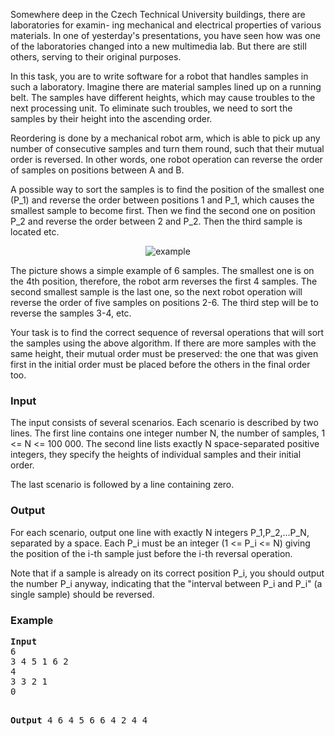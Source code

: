 <p>Somewhere deep in the Czech Technical University buildings, there are laboratories for examin-
ing mechanical and electrical properties of various materials. In one of yesterday's presentations,
you have seen how was one of the laboratories changed into a new multimedia lab. But there
are still others, serving to their original purposes.

</p><p>In this task, you are to write software for a robot that handles samples in such a laboratory.
Imagine there are material samples lined up on a running belt. The samples have different
heights, which may cause troubles to the next processing unit. To eliminate such troubles, we
need to sort the samples by their height into the ascending order.

</p><p>Reordering is done by a mechanical robot arm, which is able to pick up any number of consecutive
samples and turn them round, such that their mutual order is reversed. In other words, one
robot operation can reverse the order of samples on positions between A and B.

</p><p>A possible way to sort the samples is to find the position of the smallest one (P_1) and reverse
the order between positions 1 and P_1, which causes the smallest sample to become first. Then
we find the second one on position P_2 and reverse the order between 2 and P_2. Then the third
sample is located etc.

</p><p></p><center><img src="/content/carl:cerc07s.jpg" alt="example"></center>

<p>The picture shows a simple example of 6 samples. The smallest one is on the 4th position,
therefore, the robot arm reverses the first 4 samples. The second smallest sample is the last one,
so the next robot operation will reverse the order of five samples on positions 2-6. The third
step will be to reverse the samples 3-4, etc.

</p><p>Your task is to find the correct sequence of reversal operations that will sort the samples using the above algorithm. If there are more samples with the same height, their mutual order must
be preserved: the one that was given first in the initial order must be placed before the others
in the final order too.


</p><h3>Input</h3>
<p>The input consists of several scenarios. Each scenario is described by two lines. The first line
contains one integer number N, the number of samples, 1 &lt;= N &lt;= 100 000. The second line lists
exactly N space-separated positive integers, they specify the heights of individual samples and
their initial order.

</p><p>The last scenario is followed by a line containing zero.


</p><h3>Output</h3>
<p>For each scenario, output one line with exactly N integers P_1,P_2,...P_N, separated by a space.
Each P_i must be an integer (1 &lt;= P_i &lt;= N) giving the position of the i-th sample just before the
i-th reversal operation.

</p><p>Note that if a sample is already on its correct position P_i, you should output the number P_i
anyway, indicating that the "interval between P_i and P_i" (a single sample) should be reversed.

</p><h3>Example</h3>
<pre><b>Input</b>
6
3 4 5 1 6 2
4
3 3 2 1
0

<b>Output</b>
4 6 4 5 6 6
4 2 4 4

</pre>